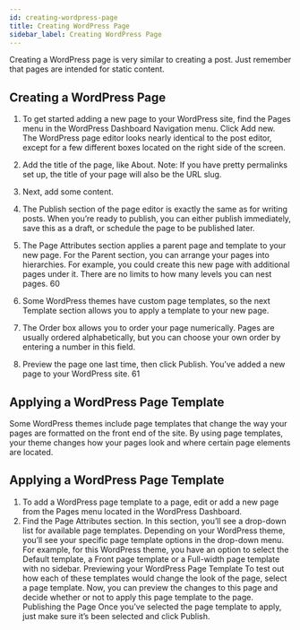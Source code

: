 ```yaml
---
id: creating-wordpress-page
title: Creating WordPress Page
sidebar_label: Creating WordPress Page
---
```


Creating a WordPress page is very similar to creating a post. Just remember that pages are intended for static content.
 
## Creating a WordPress Page
1. To get started adding a new page to your WordPress site, find the Pages menu in the WordPress Dashboard Navigation menu. Click Add new.
The WordPress page editor looks nearly identical to the post editor, except for a few different boxes located on the right side of the screen.
2. Add the title of the page, like About. Note: If you have pretty permalinks set up, the title of your page will also be the URL slug.
3. Next, add some content.
4. The Publish section of the page editor is exactly the same as for writing posts. When you’re ready to publish, you can either publish immediately, save this as a draft, or schedule the page to be published later.
5. The Page Attributes section applies a parent page and template to your new page. For the Parent section, you can arrange your pages into hierarchies. For example, you could create this new page with additional pages under it. There are no limits to how many levels you can nest pages.
 60

 6. Some WordPress themes have custom page templates, so the next Template section allows you to apply a template to your new page.
7. The Order box allows you to order your page numerically. Pages are usually ordered alphabetically, but you can choose your own order by entering a number in this field.
8. Preview the page one last time, then click Publish. You’ve added a new page to your WordPress site.
61

## Applying a WordPress Page Template

Some WordPress themes include page templates that change the way your pages are formatted on the front end of the site. By using page templates, your theme changes how your pages look and where certain page elements are located.
  
## Applying a WordPress Page Template

1. To add a WordPress page template to a
page, edit or add a new page from the Pages menu located in the WordPress Dashboard.
2. Find the Page Attributes section. In this section, you’ll see a drop-down list for available page templates.
Depending on your WordPress theme, you’ll see your specific page template options in the drop-down menu.
For example, for this WordPress theme, you have an option to select the Default template, a Front page template or a Full-width page template with no sidebar.
Previewing your WordPress Page Template
To test out how each of these templates would change the look of the page, select a page template. Now, you can preview the changes to this page and decide whether or not to apply this page template to the page.
Publishing the Page
Once you’ve selected the page template to apply, just make sure it’s been selected and click Publish.

